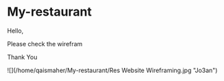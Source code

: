 # My-restaurant

Hello,

Please check the wirefram

Thank You

![](/home/qaismaher/My-restaurant/Res Website Wireframing.jpg "Jo3an")
